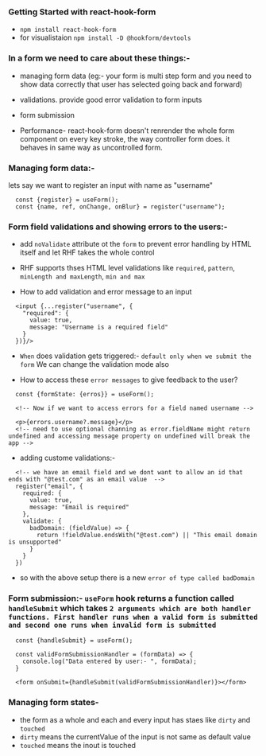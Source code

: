 ### Getting Started with react-hook-form

- `npm install react-hook-form`
- for visualistaion `npm install -D @hookform/devtools`

### In a form we need to care about these things:-

- managing form data (eg:- your form is multi step form and you need to show data correctly that user has selected going back and forward)

- validations. provide good error validation to form inputs

- form submission

- Performance- react-hook-form doesn't renrender the whole form component on every key stroke, the way controller form does. it behaves in same way as uncontrolled form.

### Managing form data:-

lets say we want to register an input with name as "username"

```
  const {register} = useForm();
  const {name, ref, onChange, onBlur} = register("username");
```

### Form field validations and showing errors to the users:-

- add `noValidate` attribute ot the `form` to prevent error handling by HTML itself and let RHF takes the whole control

- RHF supports thses HTML level validations like `required`, `pattern`, `minLength and maxLength`, `min and max`

- How to add validation and error message to an input

```
  <input {...register("username", {
    "required": {
      value: true,
      message: "Username is a required field"
    }
  })}/>
```

- `When` does validation gets triggered:- `default only when we submit the form` We can change the validation mode also

- How to access these `error messages` to give feedback to the user?

```
  const {formState: {erros}} = useForm();

  <!-- Now if we want to access errors for a field named username -->

  <p>{errors.username?.message}</p>
  <!-- need to use optional channing as error.fieldName might return undefined and accessing message property on undefined will break the app -->
```

- adding custome validations:-

```
  <!-- we have an email field and we dont want to allow an id that ends with "@test.com" as an email value  -->
  register("email", {
    required: {
      value: true,
      message: "Email is required"
    },
    validate: {
      badDomain: (fieldValue) => {
        return !fieldValue.endsWith("@test.com") || "This email domain is unsupported"
      }
    }
  })
```

- so with the above setup there is a new `error of type called badDomain`

### Form submission:- `useForm` hook returns a function called `handleSubmit` which takes `2 arguments which are both handler functions. First handler runs when a valid form is submitted and second one runs when invalid form is submitted`

```
  const {handleSubmit} = useForm();

  const validFormSubmissionHandler = (formData) => {
    console.log("Data entered by user:- ", formData);
  }

  <form onSubmit={handleSubmit(validFormSubmissionHandler)}></form>
```

### Managing form states-

- the form as a whole and each and every input has staes like `dirty` and `touched`
- `dirty` means the currentValue of the input is not same as default value
- `touched` means the inout is touched
